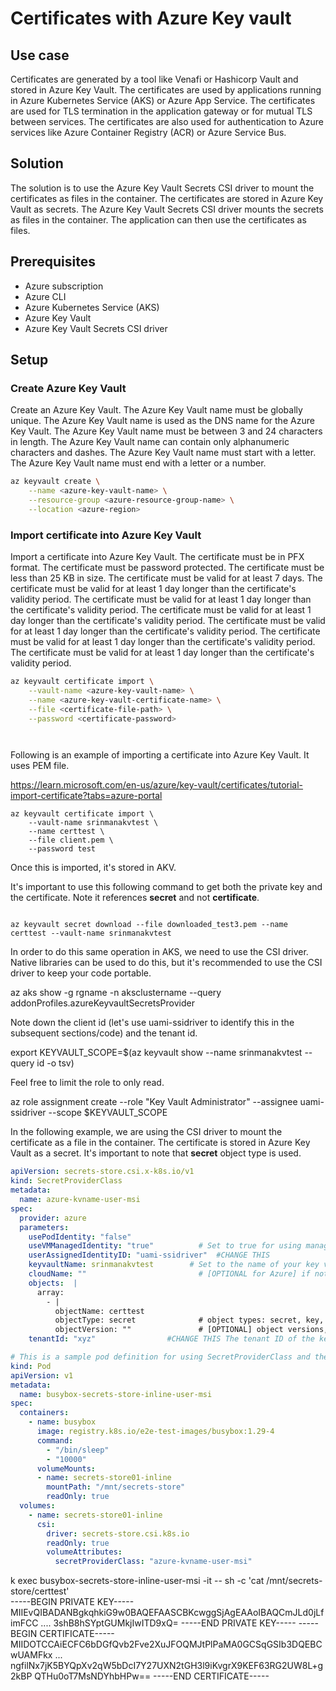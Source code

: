 # Certificates with Azure Key vault


## Use case

Certificates are generated by a tool like Venafi or Hashicorp Vault and stored in Azure Key Vault. The certificates are used by applications running in Azure Kubernetes Service (AKS) or Azure App Service. The certificates are used for TLS termination in the application gateway or for mutual TLS between services. The certificates are also used for authentication to Azure services like Azure Container Registry (ACR) or Azure Service Bus. 

## Solution

The solution is to use the Azure Key Vault Secrets CSI driver to mount the certificates as files in the container. The certificates are stored in Azure Key Vault as secrets. The Azure Key Vault Secrets CSI driver mounts the secrets as files in the container. The application can then use the certificates as files.

## Prerequisites

* Azure subscription
* Azure CLI
* Azure Kubernetes Service (AKS)
* Azure Key Vault
* Azure Key Vault Secrets CSI driver

## Setup

### Create Azure Key Vault

Create an Azure Key Vault. The Azure Key Vault name must be globally unique. The Azure Key Vault name is used as the DNS name for the Azure Key Vault. The Azure Key Vault name must be between 3 and 24 characters in length. The Azure Key Vault name can contain only alphanumeric characters and dashes. The Azure Key Vault name must start with a letter. The Azure Key Vault name must end with a letter or a number.

```bash
az keyvault create \
    --name <azure-key-vault-name> \
    --resource-group <azure-resource-group-name> \
    --location <azure-region>
```

### Import certificate into Azure Key Vault

Import a certificate into Azure Key Vault. The certificate must be in PFX format. The certificate must be password protected. The certificate must be less than 25 KB in size. The certificate must be valid for at least 7 days. The certificate must be valid for at least 1 day longer than the certificate's validity period. The certificate must be valid for at least 1 day longer than the certificate's validity period. The certificate must be valid for at least 1 day longer than the certificate's validity period. The certificate must be valid for at least 1 day longer than the certificate's validity period. The certificate must be valid for at least 1 day longer than the certificate's validity period. The certificate must be valid for at least 1 day longer than the certificate's validity period.

```bash
az keyvault certificate import \
    --vault-name <azure-key-vault-name> \
    --name <azure-key-vault-certificate-name> \
    --file <certificate-file-path> \
    --password <certificate-password>




```

Following is an example of importing a certificate into Azure Key Vault. It uses PEM file. 

https://learn.microsoft.com/en-us/azure/key-vault/certificates/tutorial-import-certificate?tabs=azure-portal

```
az keyvault certificate import \
    --vault-name srinmanakvtest \
    --name certtest \
    --file client.pem \
    --password test
``` 

Once this is imported, it's stored in AKV.  

It's important to use this following command to get both the private key and the certificate. Note it references **secret** and not **certificate**. 


``` 

az keyvault secret download --file downloaded_test3.pem --name certtest --vault-name srinmanakvtest

```

In order to do this same operation in AKS, we need to use the CSI driver.  Native libraries can be used to do this, but it's recommended to use the CSI driver to keep your code portable.

az aks show -g rgname -n aksclustername  --query addonProfiles.azureKeyvaultSecretsProvider

Note down the client id (let's use uami-ssidriver to identify this in the subsequent sections/code) and the tenant id. 

export KEYVAULT_SCOPE=$(az keyvault show --name srinmanakvtest --query id -o tsv)

Feel free to limit the role to only read.

az role assignment create --role "Key Vault Administrator" --assignee uami-ssidriver --scope $KEYVAULT_SCOPE


In the following example, we are using the CSI driver to mount the certificate as a file in the container. The certificate is stored in Azure Key Vault as a secret. It's important to note that **secret** object type is used.  


```yaml
apiVersion: secrets-store.csi.x-k8s.io/v1
kind: SecretProviderClass
metadata:
  name: azure-kvname-user-msi
spec:
  provider: azure
  parameters:
    usePodIdentity: "false"
    useVMManagedIdentity: "true"          # Set to true for using managed identity
    userAssignedIdentityID: "uami-ssidriver"  #CHANGE THIS
    keyvaultName: srinmanakvtest        # Set to the name of your key vault
    cloudName: ""                         # [OPTIONAL for Azure] if not provided, the Azure environment defaults to AzurePublicCloud
    objects:  |
      array:
        - |
          objectName: certtest
          objectType: secret              # object types: secret, key, or cert
          objectVersion: ""               # [OPTIONAL] object versions, default to latest if empty
    tenantId: "xyz"                #CHANGE THIS The tenant ID of the key vault
```




```yaml
# This is a sample pod definition for using SecretProviderClass and the user-assigned identity to access your key vault
kind: Pod
apiVersion: v1
metadata:
  name: busybox-secrets-store-inline-user-msi
spec:
  containers:
    - name: busybox
      image: registry.k8s.io/e2e-test-images/busybox:1.29-4
      command:
        - "/bin/sleep"
        - "10000"
      volumeMounts:
      - name: secrets-store01-inline
        mountPath: "/mnt/secrets-store"
        readOnly: true
  volumes:
    - name: secrets-store01-inline
      csi:
        driver: secrets-store.csi.k8s.io
        readOnly: true
        volumeAttributes:
          secretProviderClass: "azure-kvname-user-msi"
```


k exec busybox-secrets-store-inline-user-msi -it -- sh -c 'cat /mnt/secrets-store/certtest'  
-----BEGIN PRIVATE KEY-----
MIIEvQIBADANBgkqhkiG9w0BAQEFAASCBKcwggSjAgEAAoIBAQCmJLd0jLfimFCC
....
3shB8hSYptGUMkjIwITD9xQ=
-----END PRIVATE KEY-----
-----BEGIN CERTIFICATE-----
MIIDOTCCAiECFC6bDGfQvb2Fve2XuJFOQMJtPlPaMA0GCSqGSIb3DQEBCwUAMFkx
...
ngfilNx7jK5BYQpXv2qW5bDcI7Y27UXN2tGH3l9iKvgrX9KEF63RG2UW8L+g2kBP
QTHu0oT7MsNDYhbHPw==
-----END CERTIFICATE-----